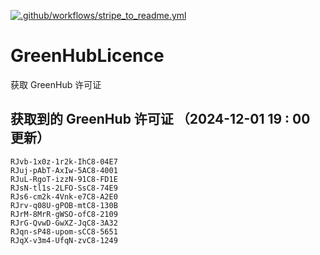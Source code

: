 [![.github/workflows/stripe_to_readme.yml](https://github.com/zjx-kimi/GreenHubLicence/actions/workflows/stripe_to_readme.yml/badge.svg)](https://github.com/zjx-kimi/GreenHubLicence/actions/workflows/stripe_to_readme.yml)
# GreenHubLicence
获取 GreenHub 许可证
## 获取到的 GreenHub 许可证 （2024-12-01 19 : 00 更新）
```
RJvb-1x0z-1r2k-IhC8-04E7
RJuj-pAbT-AxIw-5AC8-4001
RJuL-RgoT-izzN-91C8-FD1E
RJsN-tl1s-2LFO-SsC8-74E9
RJs6-cm2k-4Vnk-e7C8-A2E0
RJrv-q08U-gPOB-mtC8-130B
RJrM-8MrR-gWSO-ofC8-2109
RJrG-QvwD-GwXZ-JqC8-3A32
RJqn-sP48-upom-sCC8-5651
RJqX-v3m4-UfqN-zvC8-1249
```

